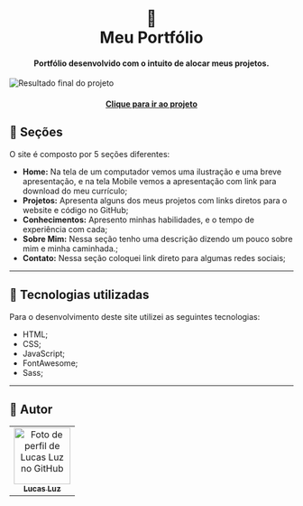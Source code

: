 <h1 align="center">
  🧾<br>Meu Portfólio
</h1>

<h4 align="center">
  Portfólio desenvolvido com o intuito de alocar meus projetos.
</h4>

![Resultado final do projeto](https://user-images.githubusercontent.com/65639478/123846487-cc36f500-d8eb-11eb-8158-559c22c63588.png)

<h4 align="center"><a href="https://lucasfelipeluz.github.io/">Clique para ir ao projeto</a></h4>

## 📖 Seções
O site é composto por 5 seções diferentes:

- **Home:** Na tela de um computador vemos uma ilustração e uma breve apresentação, e na tela Mobile vemos a apresentação com link para download do meu currículo;
- **Projetos:** Apresenta alguns dos meus projetos com links diretos para o website e código no GitHub;
- **Conhecimentos:** Apresento minhas habilidades, e o tempo de experiência com cada;
- **Sobre Mim:** Nessa seção tenho uma descrição dizendo um pouco sobre mim e minha caminhada.;
- **Contato:** Nessa seção coloquei link direto para algumas redes sociais;

---

## 🔧 Tecnologias utilizadas
Para o desenvolvimento deste site utilizei as seguintes tecnologias:

- HTML;
- CSS;
- JavaScript;
- FontAwesome;
- Sass;

---

## 🧟 Autor<br>
<table>
  <tr>
    <td align="center">
      <a href="https://github.com/lucasfelipeluz">
        <img src="https://avatars.githubusercontent.com/lucasfelipeluz" width="100px;" alt="Foto de perfil de Lucas Luz no GitHub"/><br>
        <sub>
          <b>Lucas Luz</b>
        </sub>
      </a>
    </td>
  </tr>
</table>
